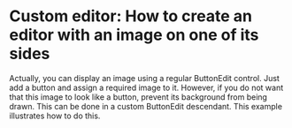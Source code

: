# Custom editor: How to create an editor with an image on one of its sides


<p>Actually, you can display an image using a regular ButtonEdit control. Just add a button and assign a required image to it. However, if you do not want that this image to look like a button, prevent its background from being drawn. This can be done in a custom ButtonEdit descendant. This example illustrates how to do this.</p>

<br/>



